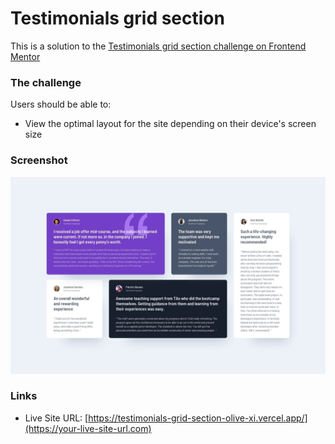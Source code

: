 # Testimonials grid section 

This is a solution to the [Testimonials grid section challenge on Frontend Mentor](https://www.frontendmentor.io/challenges/testimonials-grid-section-Nnw6J7Un7)

### The challenge

Users should be able to:

- View the optimal layout for the site depending on their device's screen size

### Screenshot

![](./testimonials-grid-section-main/design/desktop-design.jpg)

### Links

- Live Site URL: [https://testimonials-grid-section-olive-xi.vercel.app/](https://your-live-site-url.com)

